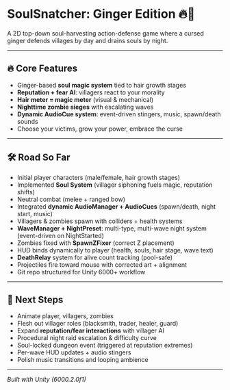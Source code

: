 # SoulSnatcher: Ginger Edition 🔥🧡

A 2D top-down soul-harvesting action-defense game where a cursed ginger defends villages by day and drains souls by night.

---

## 🔥 Core Features

* Ginger-based **soul magic system** tied to hair growth stages
* **Reputation + fear AI**: villagers react to your morality
* **Hair meter = magic meter** (visual & mechanical)
* **Nighttime zombie sieges** with escalating waves
* **Dynamic AudioCue system**: event-driven stingers, music, spawn/death sounds
* Choose your victims, grow your power, embrace the curse

---

## 🛠 Road So Far

* Initial player characters (male/female, hair growth stages)
* Implemented **Soul System** (villager siphoning fuels magic, reputation shifts)
* Neutral combat (melee + ranged bow)
* Integrated **dynamic AudioManager + AudioCues** (spawn/death, night start, music)
* Villagers & zombies spawn with colliders + health systems
* **WaveManager + NightPreset**: multi-type, multi-wave night system (event-driven on NightStarted)
* Zombies fixed with **SpawnZFixer** (correct Z placement)
* HUD binds dynamically to player (health, souls, hair stage, wave text)
* **DeathRelay** system for alive count tracking (pool-safe)
* Projectiles fire toward mouse with corrected art + alignment
* Git repo structured for Unity 6000+ workflow

---

## 🔮 Next Steps

* Animate player, villagers, zombies
* Flesh out villager roles (blacksmith, trader, healer, guard)
* Expand **reputation/fear interactions** with villager AI
* Procedural night raid escalation & difficulty curve
* Soul-locked dungeon event (triggered at reputation extremes)
* Per-wave HUD updates + audio stingers
* Polish music transitions and looping ambience

---

*Built with Unity (6000.2.0f1)*
